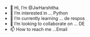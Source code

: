 - 👋 Hi, I’m @JwHarshitha
- 👀 I’m interested in ... Python
- 🌱 I’m currently learning ... de respos
- 💞️ I’m looking to collaborate on ... DE
- 📫 How to reach me ...Email

<!---
JwHarshitha/JwHarshitha is a ✨ special ✨ repository because its `README.md` (this file) appears on your GitHub profile.
You can click the Preview link to take a look at your changes.
--->

